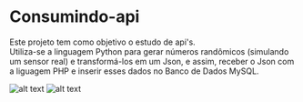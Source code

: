 # Consumindo-api
Este projeto tem como objetivo o estudo de api's.</br>
Utiliza-se a linguagem Python para gerar números randômicos (simulando um sensor real) e transformá-los em um Json,
e assim, receber o Json com a liguagem PHP e inserir esses dados no Banco de Dados MySQL.

![alt text](https://user-images.githubusercontent.com/98557314/151476492-39e82b06-8e42-4ad0-96d4-d769e8b0f074.png)
![alt text](https://user-images.githubusercontent.com/98557314/151477566-2cb7d7cb-78e2-4c2c-9a57-6d903af77389.png)

